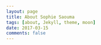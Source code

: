 ```yaml
---
layout: page
title: About Sophie Saouma
tags: [about, Jekyll, theme, moon]
date: 2017-03-15
comments: false
---
```

